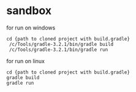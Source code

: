 # sandbox

for run on windows

```
cd {path to cloned project with build.gradle}
 /c/Tools/gradle-3.2.1/bin/gradle build
 /c/Tools/gradle-3.2.1/bin/gradle run
```

for run on linux

```
cd {path to cloned project with build.gradle}
gradle build
gradle run
```